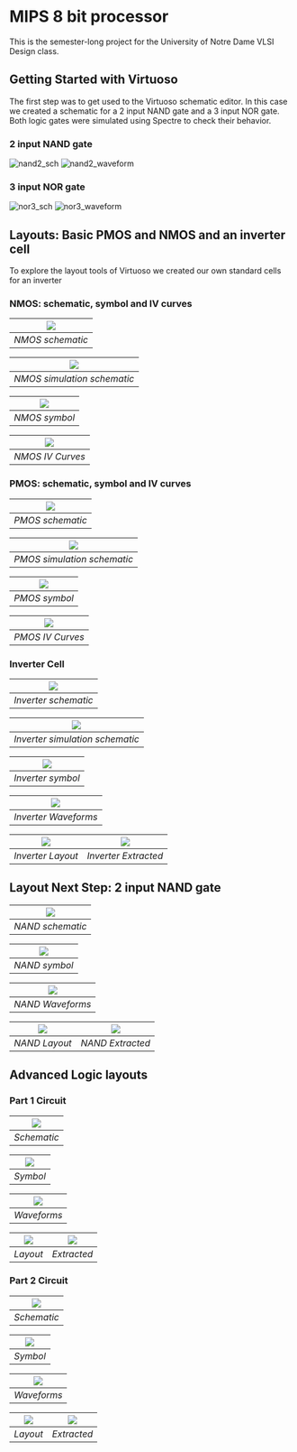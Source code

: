 # MIPS 8 bit processor

This is the semester-long project for the University of Notre Dame VLSI Design class. 

## Getting Started with Virtuoso

The first step was to get used to the Virtuoso schematic editor. In this case we created a schematic for a 2 input NAND gate and a 3 input NOR gate. Both logic gates were simulated using Spectre to check their behavior.

### 2 input NAND gate
![nand2_sch](docs/lab1/nand2_sch.png)
![nand2_waveform](docs/lab1/nand2_waveforms.png)


### 3 input NOR gate
![nor3_sch](docs/lab1/nor3_sch.png)
![nor3_waveform](docs/lab1/nor3_waveforms.png)

## Layouts: Basic PMOS and NMOS and an inverter cell

To explore the layout tools of Virtuoso we created our own standard cells for an inverter

### NMOS: schematic, symbol and IV curves
| ![](docs/lab2/NMOS_IV_3_sch.png) | 
|:--:| 
| *NMOS schematic* |

| ![](docs/lab2/sim_NMOS_IV_3_sch.png) |
|:--:| 
| *NMOS simulation schematic* |

| ![](docs/lab2/NMOS_IV_3_sym.png) |
|:--:| 
| *NMOS symbol* |

| ![](docs/lab2/NMOS_IV_3_ade.png) |
|:--:| 
| *NMOS IV Curves* |

### PMOS: schematic, symbol and IV curves
| ![](docs/lab2/PMOS_IV_3_sch.png) | 
|:--:| 
| *PMOS schematic* |

| ![](docs/lab2/sim_PMOS_IV_3_sch.png) |
|:--:| 
| *PMOS simulation schematic* |

| ![](docs/lab2/PMOS_IV_3_sym.png) |
|:--:| 
| *PMOS symbol* |

| ![](docs/lab2/PMOS_IV_3_ade.png) |
|:--:| 
| *PMOS IV Curves* |

### Inverter Cell

| ![](docs/lab2/inv_sch.png) | 
|:--:| 
| *Inverter schematic* |

| ![](docs/lab2/sim_inverter_sch.png) |
|:--:| 
| *Inverter simulation schematic* |

| ![](docs/lab2/inv_sym.png) |
|:--:| 
| *Inverter symbol* |

| ![](docs/lab2/inv_waveforms.png) |
|:--:| 
| *Inverter Waveforms* |

| ![](docs/lab2/inv_lay.png) | ![](docs/lab2/inv_ext.png) |
|:--:|:--:| 
| *Inverter Layout* | *Inverter Extracted* |

## Layout Next Step: 2 input NAND gate

| ![](docs/hw2/nand2_sch.png) | 
|:--:| 
| *NAND schematic* |

| ![](docs/hw2/nand2_sym.png) |
|:--:| 
| *NAND symbol* |

| ![](docs/hw2/nand2_waveforms.png) |
|:--:| 
| *NAND Waveforms* |

| ![](docs/hw2/nand2_lay.png) | ![](docs/hw2/nand2_ext.png) |
|:--:|:--:| 
| *NAND Layout* | *NAND Extracted* |

## Advanced Logic layouts

### Part 1 Circuit

| ![](docs/lab3/adv_logic_sch.png) | 
|:--:| 
| *Schematic* |

| ![](docs/lab3/adv_logic_sym.png) |
|:--:| 
| *Symbol* |

| ![](docs/lab3/adv_logic_waveforms.png) |
|:--:| 
| *Waveforms* |

| ![](docs/lab3/adv_logic_lay.png) | ![](docs/lab3/adv_logic_ext.png) |
|:--:|:--:| 
| *Layout* | *Extracted* |

### Part 2 Circuit

| ![](docs/lab3/part2_circuit_sch.png) | 
|:--:| 
| *Schematic* |

| ![](docs/lab3/part2_circuit_sym.png) |
|:--:| 
| *Symbol* |

| ![](docs/lab3/part2_circuit_waveforms.png) |
|:--:| 
| *Waveforms* |

| ![](docs/lab3/part2_circuit_lay.png) | ![](docs/lab3/part2_circuit_ext.png) |
|:--:|:--:| 
| *Layout* | *Extracted* |

